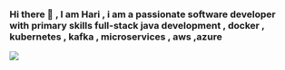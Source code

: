 ### Hi there 👋 , I am Hari , i am a passionate software developer with primary skills full-stack java development , docker , kubernetes , kafka , microservices , aws ,azure 

![](https://komarev.com/ghpvc/?username=hari819&color=blueviolet)
